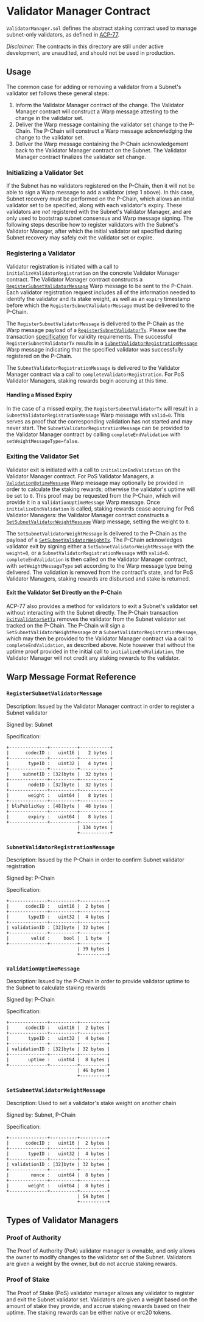 # Validator Manager Contract

`ValidatorManager.sol` defines the abstract staking contract used to manage subnet-only validators, as defined in [ACP-77](https://github.com/avalanche-foundation/ACPs/tree/main/ACPs/77-reinventing-subnets).

_Disclaimer:_ The contracts in this directory are still under active development, are unaudited, and should not be used in production.

## Usage

The common case for adding or removing a validator from a Subnet's validator set follows these general steps:

1. Inform the Validator Manager contract of the change. The Validator Manager contract will construct a Warp message attesting to the change in the validator set.
2. Deliver the Warp message containing the validator set change to the P-Chain. The P-Chain will construct a Warp message acknowledging the change to the validator set.
3. Deliver the Warp message containing the P-Chain acknowledgement back to the Validator Manager contract on the Subnet. The Validator Manager contract finalizes the validator set change.

### Initializing a Validator Set

If the Subnet has no validators registered on the P-Chain, then it will not be able to sign a Warp message to add a validator (step 1 above). In this case, Subnet recovery must be performed on the P-Chain, which allows an initial validator set to be specified, along with each validator's expiry. These validators are *not* registered with the Subnet's Validator Manager, and are only used to bootstrap subnet consensus and Warp message signing. The following steps describe how to register validators with the Subnet's Validator Manager, after which the initial validator set specified during Subnet recovery may safely exit the validator set or expire.

### Registering a Validator

Validator registration is initiated with a call to `initializeValidatorRegistration` on the concrete Validator Manager contract. The Validator Manager contract constructs a [`RegisterSubnetValidatorMessage`](#registersubnetvalidatormessage) Warp message to be sent to the P-Chain. Each validator registration request includes all of the information needed to identify the validator and its stake weight, as well as an `expiry` timestamp before which the `RegisterSubnetValidatorMessage` must be delivered to the P-Chain.

The `RegisterSubnetValidatorMessage` is delivered to the P-Chain as the Warp message payload of a [`RegisterSubnetValidatorTx`](https://github.com/avalanche-foundation/ACPs/tree/main/ACPs/77-reinventing-subnets#registersubnetvalidatortx). Please see the transaction [specification](https://github.com/avalanche-foundation/ACPs/tree/main/ACPs/77-reinventing-subnets#step-2-issue-a-registersubnetvalidatortx-on-the-p-chain) for validity requirements. The successful `RegisterSubnetValidatorTx` results in a [`SubnetValidatorRegistrationMessage`](#subnetvalidatorregistrationmessage) Warp message indicating that the specified validator was successfully registered on the P-Chain.

The `SubnetValidatorRegistrationMessage` is delivered to the Validator Manager contract via a call to `completeValidatorRegistration`. For PoS Validator Managers, staking rewards begin accruing at this time.

#### Handling a Missed Expiry

In the case of a missed expiry, the `RegisterSubnetValidatorTx` will result in a `SubnetValidatorRegistrationMessage` Warp message with `valid=0`. This serves as proof that the corresponding validation has not started and may never start. The `SubnetValidatorRegistrationMessage` can be provided to the Validator Manager contract by calling `completeEndValidation` with `setWeightMessageType=false`.

### Exiting the Validator Set

Validator exit is initiated with a call to `initializeEndValidation` on the Validator Manager contract. For PoS Validator Managers, a [`ValidationUptimeMessage`](#validationuptimemessage) Warp message may optionally be provided in order to calculate the staking rewards; otherwise the validator's uptime will be set to `0`. This proof may be requested from the P-Chain, which will provide it in a `ValidationUptimeMessage` Warp message. Once `initializeEndValidation` is called, staking rewards cease accruing for PoS Validator Managers: the Validator Manager contract constructs a [`SetSubnetValidatorWeightMessage`](#setsubnetvalidatorweightmessage) Warp message, setting the weight to `0`.

The `SetSubnetValidatorWeightMessage` is delivered to the P-Chain as the payload of a [`SetSubnetValidatorWeightTx`](https://github.com/avalanche-foundation/ACPs/tree/main/ACPs/77-reinventing-subnets#setsubnetvalidatorweighttx). The P-Chain acknowledges validator exit by signing either a `SetSubnetValidatorWeightMessage` with the `weight=0`, or a `SubnetValidatorRegistrationMessage` with `valid=0`. `completeEndValidation` is then called on the Validator Manager contract, with `setWeightMessageType` set according to the Warp message type being delivered. The validation is removed from the contract's state, and for PoS Validator Managers, staking rewards are disbursed and stake is returned.

#### Exit the Validator Set Directly on the P-Chain

ACP-77 also provides a method for validators to exit a Subnet's validator set without interacting with the Subnet directly. The P-Chain transaction [`ExitValidatorSetTx`](https://github.com/avalanche-foundation/ACPs/tree/main/ACPs/77-reinventing-subnets#exitvalidatorsettx) removes the validator from the Subnet validator set tracked on the P-Chain. The P-Chain will sign a `SetSubnetValidatorWeightMessage` or a `SubnetValidatorRegistrationMessage`, which may then be provided to the Validator Manager contract via a call to `completeEndValidation`, as described above. Note however that without the uptime proof provided in the initial call to `initializeEndValidation`, the Validator Manager will not credit any staking rewards to the validator.

## Warp Message Format Reference

### `RegisterSubnetValidatorMessage`

Description: Issued by the Validator Manager contract in order to register a Subnet validator

Signed by: Subnet

Specification:

```
+--------------+----------+-----------+
|      codecID :   uint16 |   2 bytes |
+--------------+----------+-----------+
|       typeID :   uint32 |   4 bytes |
+--------------+----------+-----------+
|     subnetID : [32]byte |  32 bytes |
+--------------+----------+-----------+
|       nodeID : [32]byte |  32 bytes |
+--------------+----------+-----------+
|       weight :   uint64 |   8 bytes |
+--------------+----------+-----------+
| blsPublicKey : [48]byte |  48 bytes |
+--------------+----------+-----------+
|       expiry :   uint64 |   8 bytes |
+--------------+----------+-----------+
                          | 134 bytes |
                          +-----------+

```

### `SubnetValidatorRegistrationMessage`

Description: Issued by the P-Chain in order to confirm Subnet validator registration

Signed by: P-Chain

Specification:

```
+--------------+----------+----------+
|      codecID :   uint16 |  2 bytes |
+--------------+----------+----------+
|       typeID :   uint32 |  4 bytes |
+--------------+----------+----------+
| validationID : [32]byte | 32 bytes |
+--------------+----------+----------+
|        valid :     bool |  1 byte  |
+--------------+----------+----------+
                          | 39 bytes |
                          +----------+
```

### `ValidationUptimeMessage`

Description: Issued by the P-Chain in order to provide validator uptime to the Subnet to calculate staking rewards

Signed by: P-Chain

Specification:

```
+--------------+----------+----------+
|      codecID :   uint16 |  2 bytes |
+--------------+----------+----------+
|       typeID :   uint32 |  4 bytes |
+--------------+----------+----------+
| validationID : [32]byte | 32 bytes |
+--------------+----------+----------+
|       uptime :   uint64 |  8 bytes |
+--------------+----------+----------+
                          | 46 bytes |
                          +----------+
```

### `SetSubnetValidatorWeightMessage`

Description: Used to set a validator's stake weight on another chain

Signed by: Subnet, P-Chain

Specification:

```
+--------------+----------+----------+
|      codecID :   uint16 |  2 bytes |
+--------------+----------+----------+
|       typeID :   uint32 |  4 bytes |
+--------------+----------+----------+
| validationID : [32]byte | 32 bytes |
+--------------+----------+----------+
|        nonce :   uint64 |  8 bytes |
+--------------+----------+----------+
|       weight :   uint64 |  8 bytes |
+--------------+----------+----------+
                          | 54 bytes |
                          +----------+
```

## Types of Validator Managers

### Proof of Authority

The Proof of Authority (PoA) validator manager is ownable, and only allows the owner to modify changes to the validator set of the Subnet. Validators are given a weight by the owner, but do not accrue staking rewards.

### Proof of Stake

The Proof of Stake (PoS) validator manager allows any validator to register and exit the Subnet validator set. Validators are given a weight based on the amount of stake they provide, and accrue staking rewards based on their uptime. The staking rewards can be either native or erc20 tokens.
